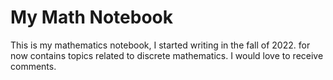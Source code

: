 # My Math Notebook

This is my mathematics notebook, I started writing in the fall of 2022. for now contains topics related to discrete mathematics. I would love to receive comments.